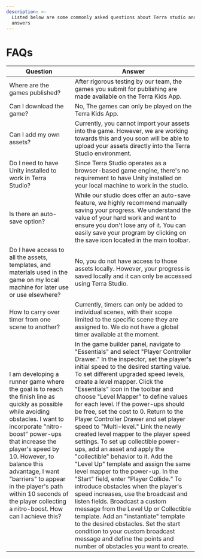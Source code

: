 ```yaml
---
description: >-
  Listed below are some commonly asked questions about Terra studio and there
  answers
---
```


# FAQs

| Question                                                                                                                                                                                                                                                                                                                                                                               | Answer                                                                                                                                                                                                                                                                                                                                                                                                                                                                                                                                                                                                                                                                                                                                                                                                                                                                                                                                                                                                                                                                                                                            |
| -------------------------------------------------------------------------------------------------------------------------------------------------------------------------------------------------------------------------------------------------------------------------------------------------------------------------------------------------------------------------------------- | --------------------------------------------------------------------------------------------------------------------------------------------------------------------------------------------------------------------------------------------------------------------------------------------------------------------------------------------------------------------------------------------------------------------------------------------------------------------------------------------------------------------------------------------------------------------------------------------------------------------------------------------------------------------------------------------------------------------------------------------------------------------------------------------------------------------------------------------------------------------------------------------------------------------------------------------------------------------------------------------------------------------------------------------------------------------------------------------------------------------------------- |
| Where are the games published?                                                                                                                                                                                                                                                                                                                                                         | After rigorous testing by our team, the games you submit for publishing are made available on the Terra Kids App.                                                                                                                                                                                                                                                                                                                                                                                                                                                                                                                                                                                                                                                                                                                                                                                                                                                                                                                                                                                                                 |
| Can I download the game?                                                                                                                                                                                                                                                                                                                                                               | No, The games can only be played on the Terra Kids App.                                                                                                                                                                                                                                                                                                                                                                                                                                                                                                                                                                                                                                                                                                                                                                                                                                                                                                                                                                                                                                                                           |
| Can I add my own assets?                                                                                                                                                                                                                                                                                                                                                               | Currently, you cannot import your assets into the game. However, we are working towards this and you soon will be able to upload your assets directly into the Terra Studio environment.                                                                                                                                                                                                                                                                                                                                                                                                                                                                                                                                                                                                                                                                                                                                                                                                                                                                                                                                          |
| Do I need to have Unity installed to work in Terra Studio?                                                                                                                                                                                                                                                                                                                             | Since Terra Studio operates as a browser-based game engine, there's no requirement to have Unity installed on your local machine to work in the studio.                                                                                                                                                                                                                                                                                                                                                                                                                                                                                                                                                                                                                                                                                                                                                                                                                                                                                                                                                                           |
| Is there an auto-save option?                                                                                                                                                                                                                                                                                                                                                          | While our studio does offer an auto-save feature, we highly recommend manually saving your progress. We understand the value of your hard work and want to ensure you don't lose any of it. You can easily save your program by clicking on the save icon located in the main toolbar.                                                                                                                                                                                                                                                                                                                                                                                                                                                                                                                                                                                                                                                                                                                                                                                                                                            |
| Do I have access to all the assets, templates, and materials used in the game on my local machine for later use or use elsewhere?                                                                                                                                                                                                                                                      | No, you do not have access to those assets locally. However, your progress is saved locally and it can only be accessed using Terra Studio.                                                                                                                                                                                                                                                                                                                                                                                                                                                                                                                                                                                                                                                                                                                                                                                                                                                                                                                                                                                       |
| How to carry over timer from one scene to another?                                                                                                                                                                                                                                                                                                                                     | Currently, timers can only be added to individual scenes, with their scope limited to the specific scene they are assigned to. We do not have a global timer available at the moment.                                                                                                                                                                                                                                                                                                                                                                                                                                                                                                                                                                                                                                                                                                                                                                                                                                                                                                                                             |
| I am developing a runner game where the goal is to reach the finish line as quickly as possible while avoiding obstacles. I want to incorporate "nitro-boost" power-ups that increase the player's speed by 10. However, to balance this advantage, I want "barriers" to appear in the player's path within 10 seconds of the player collecting a nitro-boost. How can I achieve this? | In the game builder panel, navigate to "Essentials" and select "Player Controller Drawer." In the inspector, set the player's initial speed to the desired starting value. To set different upgraded speed levels, create a level mapper. Click the "Essentials" icon in the toolbar and choose "Level Mapper" to define values for each level. If the power-ups should be free, set the cost to 0. Return to the Player Controller Drawer and set player speed to "Multi-level." Link the newly created level mapper to the player speed settings. To set up collectible power-ups, add an asset and apply the "collectible" behavior to it. Add the "Level Up" template and assign the same level mapper to the power-up. In the "Start" field, enter "Player Collide." To introduce obstacles when the player's speed increases, use the broadcast and listen fields. Broadcast a custom message from the Level Up or Collectible template. Add an "instantiate" template to the desired obstacles. Set the start condition to your custom broadcast message and define the points and number of obstacles you want to create. |



